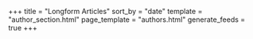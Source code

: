 +++
title = "Longform Articles"
sort_by = "date"
template = "author_section.html"
page_template = "authors.html"
generate_feeds = true
+++